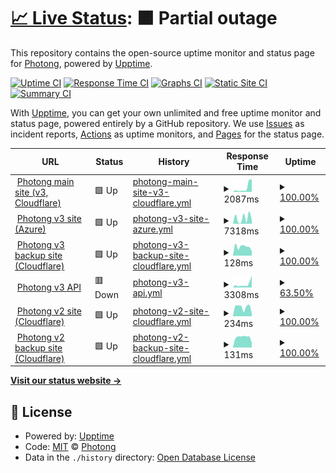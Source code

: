 # [📈 Live Status](https://status.photong.ml): <!--live status--> **🟧 Partial outage**

This repository contains the open-source uptime monitor and status page for [Photong](https://photong.ml/), powered by [Upptime](https://github.com/upptime/upptime).

[![Uptime CI](https://github.com/photong-ml/photong-status/workflows/Uptime%20CI/badge.svg)](https://github.com/photong-ml/photong-status/actions?query=workflow%3A%22Uptime+CI%22)
[![Response Time CI](https://github.com/photong-ml/photong-status/workflows/Response%20Time%20CI/badge.svg)](https://github.com/photong-ml/photong-status/actions?query=workflow%3A%22Response+Time+CI%22)
[![Graphs CI](https://github.com/photong-ml/photong-status/workflows/Graphs%20CI/badge.svg)](https://github.com/photong-ml/photong-status/actions?query=workflow%3A%22Graphs+CI%22)
[![Static Site CI](https://github.com/photong-ml/photong-status/workflows/Static%20Site%20CI/badge.svg)](https://github.com/photong-ml/photong-status/actions?query=workflow%3A%22Static+Site+CI%22)
[![Summary CI](https://github.com/photong-ml/photong-status/workflows/Summary%20CI/badge.svg)](https://github.com/photong-ml/photong-status/actions?query=workflow%3A%22Summary+CI%22)

With [Upptime](https://upptime.js.org), you can get your own unlimited and free uptime monitor and status page, powered entirely by a GitHub repository. We use [Issues](https://github.com/photong-ml/photong-status/issues) as incident reports, [Actions](https://github.com/photong-ml/photong-status/actions) as uptime monitors, and [Pages](https://status.photong.ml) for the status page.

<!--start: status pages-->
<!-- This summary is generated by Upptime (https://github.com/upptime/upptime) -->
<!-- Do not edit this manually, your changes will be overwritten -->
<!-- prettier-ignore -->
| URL | Status | History | Response Time | Uptime |
| --- | ------ | ------- | ------------- | ------ |
| <img alt="" src="https://icons.duckduckgo.com/ip3/photong.ml.ico" height="13"> [Photong main site (v3, Cloudflare)](https://photong.ml/) | 🟩 Up | [photong-main-site-v3-cloudflare.yml](https://github.com/photong-ml/photong-status/commits/HEAD/history/photong-main-site-v3-cloudflare.yml) | <details><summary><img alt="Response time graph" src="./graphs/photong-main-site-v3-cloudflare/response-time-week.png" height="20"> 2087ms</summary><br><a href="https://status.photong.ml/history/photong-main-site-v3-cloudflare"><img alt="Response time 754" src="https://img.shields.io/endpoint?url=https%3A%2F%2Fraw.githubusercontent.com%2Fphotong-ml%2Fphotong-status%2FHEAD%2Fapi%2Fphotong-main-site-v3-cloudflare%2Fresponse-time.json"></a><br><a href="https://status.photong.ml/history/photong-main-site-v3-cloudflare"><img alt="24-hour response time 4466" src="https://img.shields.io/endpoint?url=https%3A%2F%2Fraw.githubusercontent.com%2Fphotong-ml%2Fphotong-status%2FHEAD%2Fapi%2Fphotong-main-site-v3-cloudflare%2Fresponse-time-day.json"></a><br><a href="https://status.photong.ml/history/photong-main-site-v3-cloudflare"><img alt="7-day response time 2087" src="https://img.shields.io/endpoint?url=https%3A%2F%2Fraw.githubusercontent.com%2Fphotong-ml%2Fphotong-status%2FHEAD%2Fapi%2Fphotong-main-site-v3-cloudflare%2Fresponse-time-week.json"></a><br><a href="https://status.photong.ml/history/photong-main-site-v3-cloudflare"><img alt="30-day response time 754" src="https://img.shields.io/endpoint?url=https%3A%2F%2Fraw.githubusercontent.com%2Fphotong-ml%2Fphotong-status%2FHEAD%2Fapi%2Fphotong-main-site-v3-cloudflare%2Fresponse-time-month.json"></a><br><a href="https://status.photong.ml/history/photong-main-site-v3-cloudflare"><img alt="1-year response time 754" src="https://img.shields.io/endpoint?url=https%3A%2F%2Fraw.githubusercontent.com%2Fphotong-ml%2Fphotong-status%2FHEAD%2Fapi%2Fphotong-main-site-v3-cloudflare%2Fresponse-time-year.json"></a></details> | <details><summary><a href="https://status.photong.ml/history/photong-main-site-v3-cloudflare">100.00%</a></summary><a href="https://status.photong.ml/history/photong-main-site-v3-cloudflare"><img alt="All-time uptime 99.74%" src="https://img.shields.io/endpoint?url=https%3A%2F%2Fraw.githubusercontent.com%2Fphotong-ml%2Fphotong-status%2FHEAD%2Fapi%2Fphotong-main-site-v3-cloudflare%2Fuptime.json"></a><br><a href="https://status.photong.ml/history/photong-main-site-v3-cloudflare"><img alt="24-hour uptime 100.00%" src="https://img.shields.io/endpoint?url=https%3A%2F%2Fraw.githubusercontent.com%2Fphotong-ml%2Fphotong-status%2FHEAD%2Fapi%2Fphotong-main-site-v3-cloudflare%2Fuptime-day.json"></a><br><a href="https://status.photong.ml/history/photong-main-site-v3-cloudflare"><img alt="7-day uptime 100.00%" src="https://img.shields.io/endpoint?url=https%3A%2F%2Fraw.githubusercontent.com%2Fphotong-ml%2Fphotong-status%2FHEAD%2Fapi%2Fphotong-main-site-v3-cloudflare%2Fuptime-week.json"></a><br><a href="https://status.photong.ml/history/photong-main-site-v3-cloudflare"><img alt="30-day uptime 99.74%" src="https://img.shields.io/endpoint?url=https%3A%2F%2Fraw.githubusercontent.com%2Fphotong-ml%2Fphotong-status%2FHEAD%2Fapi%2Fphotong-main-site-v3-cloudflare%2Fuptime-month.json"></a><br><a href="https://status.photong.ml/history/photong-main-site-v3-cloudflare"><img alt="1-year uptime 99.74%" src="https://img.shields.io/endpoint?url=https%3A%2F%2Fraw.githubusercontent.com%2Fphotong-ml%2Fphotong-status%2FHEAD%2Fapi%2Fphotong-main-site-v3-cloudflare%2Fuptime-year.json"></a></details>
| <img alt="" src="https://icons.duckduckgo.com/ip3/v3.photong.ml.ico" height="13"> [Photong v3 site (Azure)](https://v3.photong.ml/) | 🟩 Up | [photong-v3-site-azure.yml](https://github.com/photong-ml/photong-status/commits/HEAD/history/photong-v3-site-azure.yml) | <details><summary><img alt="Response time graph" src="./graphs/photong-v3-site-azure/response-time-week.png" height="20"> 7318ms</summary><br><a href="https://status.photong.ml/history/photong-v3-site-azure"><img alt="Response time 4207" src="https://img.shields.io/endpoint?url=https%3A%2F%2Fraw.githubusercontent.com%2Fphotong-ml%2Fphotong-status%2FHEAD%2Fapi%2Fphotong-v3-site-azure%2Fresponse-time.json"></a><br><a href="https://status.photong.ml/history/photong-v3-site-azure"><img alt="24-hour response time 15584" src="https://img.shields.io/endpoint?url=https%3A%2F%2Fraw.githubusercontent.com%2Fphotong-ml%2Fphotong-status%2FHEAD%2Fapi%2Fphotong-v3-site-azure%2Fresponse-time-day.json"></a><br><a href="https://status.photong.ml/history/photong-v3-site-azure"><img alt="7-day response time 7318" src="https://img.shields.io/endpoint?url=https%3A%2F%2Fraw.githubusercontent.com%2Fphotong-ml%2Fphotong-status%2FHEAD%2Fapi%2Fphotong-v3-site-azure%2Fresponse-time-week.json"></a><br><a href="https://status.photong.ml/history/photong-v3-site-azure"><img alt="30-day response time 4207" src="https://img.shields.io/endpoint?url=https%3A%2F%2Fraw.githubusercontent.com%2Fphotong-ml%2Fphotong-status%2FHEAD%2Fapi%2Fphotong-v3-site-azure%2Fresponse-time-month.json"></a><br><a href="https://status.photong.ml/history/photong-v3-site-azure"><img alt="1-year response time 4207" src="https://img.shields.io/endpoint?url=https%3A%2F%2Fraw.githubusercontent.com%2Fphotong-ml%2Fphotong-status%2FHEAD%2Fapi%2Fphotong-v3-site-azure%2Fresponse-time-year.json"></a></details> | <details><summary><a href="https://status.photong.ml/history/photong-v3-site-azure">100.00%</a></summary><a href="https://status.photong.ml/history/photong-v3-site-azure"><img alt="All-time uptime 100.00%" src="https://img.shields.io/endpoint?url=https%3A%2F%2Fraw.githubusercontent.com%2Fphotong-ml%2Fphotong-status%2FHEAD%2Fapi%2Fphotong-v3-site-azure%2Fuptime.json"></a><br><a href="https://status.photong.ml/history/photong-v3-site-azure"><img alt="24-hour uptime 100.00%" src="https://img.shields.io/endpoint?url=https%3A%2F%2Fraw.githubusercontent.com%2Fphotong-ml%2Fphotong-status%2FHEAD%2Fapi%2Fphotong-v3-site-azure%2Fuptime-day.json"></a><br><a href="https://status.photong.ml/history/photong-v3-site-azure"><img alt="7-day uptime 100.00%" src="https://img.shields.io/endpoint?url=https%3A%2F%2Fraw.githubusercontent.com%2Fphotong-ml%2Fphotong-status%2FHEAD%2Fapi%2Fphotong-v3-site-azure%2Fuptime-week.json"></a><br><a href="https://status.photong.ml/history/photong-v3-site-azure"><img alt="30-day uptime 100.00%" src="https://img.shields.io/endpoint?url=https%3A%2F%2Fraw.githubusercontent.com%2Fphotong-ml%2Fphotong-status%2FHEAD%2Fapi%2Fphotong-v3-site-azure%2Fuptime-month.json"></a><br><a href="https://status.photong.ml/history/photong-v3-site-azure"><img alt="1-year uptime 100.00%" src="https://img.shields.io/endpoint?url=https%3A%2F%2Fraw.githubusercontent.com%2Fphotong-ml%2Fphotong-status%2FHEAD%2Fapi%2Fphotong-v3-site-azure%2Fuptime-year.json"></a></details>
| <img alt="" src="https://icons.duckduckgo.com/ip3/photong-v3-web.pages.dev.ico" height="13"> [Photong v3 backup site (Cloudflare)](https://photong-v3-web.pages.dev/) | 🟩 Up | [photong-v3-backup-site-cloudflare.yml](https://github.com/photong-ml/photong-status/commits/HEAD/history/photong-v3-backup-site-cloudflare.yml) | <details><summary><img alt="Response time graph" src="./graphs/photong-v3-backup-site-cloudflare/response-time-week.png" height="20"> 128ms</summary><br><a href="https://status.photong.ml/history/photong-v3-backup-site-cloudflare"><img alt="Response time 113" src="https://img.shields.io/endpoint?url=https%3A%2F%2Fraw.githubusercontent.com%2Fphotong-ml%2Fphotong-status%2FHEAD%2Fapi%2Fphotong-v3-backup-site-cloudflare%2Fresponse-time.json"></a><br><a href="https://status.photong.ml/history/photong-v3-backup-site-cloudflare"><img alt="24-hour response time 215" src="https://img.shields.io/endpoint?url=https%3A%2F%2Fraw.githubusercontent.com%2Fphotong-ml%2Fphotong-status%2FHEAD%2Fapi%2Fphotong-v3-backup-site-cloudflare%2Fresponse-time-day.json"></a><br><a href="https://status.photong.ml/history/photong-v3-backup-site-cloudflare"><img alt="7-day response time 128" src="https://img.shields.io/endpoint?url=https%3A%2F%2Fraw.githubusercontent.com%2Fphotong-ml%2Fphotong-status%2FHEAD%2Fapi%2Fphotong-v3-backup-site-cloudflare%2Fresponse-time-week.json"></a><br><a href="https://status.photong.ml/history/photong-v3-backup-site-cloudflare"><img alt="30-day response time 113" src="https://img.shields.io/endpoint?url=https%3A%2F%2Fraw.githubusercontent.com%2Fphotong-ml%2Fphotong-status%2FHEAD%2Fapi%2Fphotong-v3-backup-site-cloudflare%2Fresponse-time-month.json"></a><br><a href="https://status.photong.ml/history/photong-v3-backup-site-cloudflare"><img alt="1-year response time 113" src="https://img.shields.io/endpoint?url=https%3A%2F%2Fraw.githubusercontent.com%2Fphotong-ml%2Fphotong-status%2FHEAD%2Fapi%2Fphotong-v3-backup-site-cloudflare%2Fresponse-time-year.json"></a></details> | <details><summary><a href="https://status.photong.ml/history/photong-v3-backup-site-cloudflare">100.00%</a></summary><a href="https://status.photong.ml/history/photong-v3-backup-site-cloudflare"><img alt="All-time uptime 99.06%" src="https://img.shields.io/endpoint?url=https%3A%2F%2Fraw.githubusercontent.com%2Fphotong-ml%2Fphotong-status%2FHEAD%2Fapi%2Fphotong-v3-backup-site-cloudflare%2Fuptime.json"></a><br><a href="https://status.photong.ml/history/photong-v3-backup-site-cloudflare"><img alt="24-hour uptime 100.00%" src="https://img.shields.io/endpoint?url=https%3A%2F%2Fraw.githubusercontent.com%2Fphotong-ml%2Fphotong-status%2FHEAD%2Fapi%2Fphotong-v3-backup-site-cloudflare%2Fuptime-day.json"></a><br><a href="https://status.photong.ml/history/photong-v3-backup-site-cloudflare"><img alt="7-day uptime 100.00%" src="https://img.shields.io/endpoint?url=https%3A%2F%2Fraw.githubusercontent.com%2Fphotong-ml%2Fphotong-status%2FHEAD%2Fapi%2Fphotong-v3-backup-site-cloudflare%2Fuptime-week.json"></a><br><a href="https://status.photong.ml/history/photong-v3-backup-site-cloudflare"><img alt="30-day uptime 99.06%" src="https://img.shields.io/endpoint?url=https%3A%2F%2Fraw.githubusercontent.com%2Fphotong-ml%2Fphotong-status%2FHEAD%2Fapi%2Fphotong-v3-backup-site-cloudflare%2Fuptime-month.json"></a><br><a href="https://status.photong.ml/history/photong-v3-backup-site-cloudflare"><img alt="1-year uptime 99.06%" src="https://img.shields.io/endpoint?url=https%3A%2F%2Fraw.githubusercontent.com%2Fphotong-ml%2Fphotong-status%2FHEAD%2Fapi%2Fphotong-v3-backup-site-cloudflare%2Fuptime-year.json"></a></details>
| <img alt="" src="https://icons.duckduckgo.com/ip3/api-v3.photong.ml.ico" height="13"> [Photong v3 API](https://api-v3.photong.ml/) | 🟥 Down | [photong-v3-api.yml](https://github.com/photong-ml/photong-status/commits/HEAD/history/photong-v3-api.yml) | <details><summary><img alt="Response time graph" src="./graphs/photong-v3-api/response-time-week.png" height="20"> 3308ms</summary><br><a href="https://status.photong.ml/history/photong-v3-api"><img alt="Response time 2581" src="https://img.shields.io/endpoint?url=https%3A%2F%2Fraw.githubusercontent.com%2Fphotong-ml%2Fphotong-status%2FHEAD%2Fapi%2Fphotong-v3-api%2Fresponse-time.json"></a><br><a href="https://status.photong.ml/history/photong-v3-api"><img alt="24-hour response time 3336" src="https://img.shields.io/endpoint?url=https%3A%2F%2Fraw.githubusercontent.com%2Fphotong-ml%2Fphotong-status%2FHEAD%2Fapi%2Fphotong-v3-api%2Fresponse-time-day.json"></a><br><a href="https://status.photong.ml/history/photong-v3-api"><img alt="7-day response time 3308" src="https://img.shields.io/endpoint?url=https%3A%2F%2Fraw.githubusercontent.com%2Fphotong-ml%2Fphotong-status%2FHEAD%2Fapi%2Fphotong-v3-api%2Fresponse-time-week.json"></a><br><a href="https://status.photong.ml/history/photong-v3-api"><img alt="30-day response time 2581" src="https://img.shields.io/endpoint?url=https%3A%2F%2Fraw.githubusercontent.com%2Fphotong-ml%2Fphotong-status%2FHEAD%2Fapi%2Fphotong-v3-api%2Fresponse-time-month.json"></a><br><a href="https://status.photong.ml/history/photong-v3-api"><img alt="1-year response time 2581" src="https://img.shields.io/endpoint?url=https%3A%2F%2Fraw.githubusercontent.com%2Fphotong-ml%2Fphotong-status%2FHEAD%2Fapi%2Fphotong-v3-api%2Fresponse-time-year.json"></a></details> | <details><summary><a href="https://status.photong.ml/history/photong-v3-api">63.50%</a></summary><a href="https://status.photong.ml/history/photong-v3-api"><img alt="All-time uptime 80.27%" src="https://img.shields.io/endpoint?url=https%3A%2F%2Fraw.githubusercontent.com%2Fphotong-ml%2Fphotong-status%2FHEAD%2Fapi%2Fphotong-v3-api%2Fuptime.json"></a><br><a href="https://status.photong.ml/history/photong-v3-api"><img alt="24-hour uptime 0.00%" src="https://img.shields.io/endpoint?url=https%3A%2F%2Fraw.githubusercontent.com%2Fphotong-ml%2Fphotong-status%2FHEAD%2Fapi%2Fphotong-v3-api%2Fuptime-day.json"></a><br><a href="https://status.photong.ml/history/photong-v3-api"><img alt="7-day uptime 63.50%" src="https://img.shields.io/endpoint?url=https%3A%2F%2Fraw.githubusercontent.com%2Fphotong-ml%2Fphotong-status%2FHEAD%2Fapi%2Fphotong-v3-api%2Fuptime-week.json"></a><br><a href="https://status.photong.ml/history/photong-v3-api"><img alt="30-day uptime 80.27%" src="https://img.shields.io/endpoint?url=https%3A%2F%2Fraw.githubusercontent.com%2Fphotong-ml%2Fphotong-status%2FHEAD%2Fapi%2Fphotong-v3-api%2Fuptime-month.json"></a><br><a href="https://status.photong.ml/history/photong-v3-api"><img alt="1-year uptime 80.27%" src="https://img.shields.io/endpoint?url=https%3A%2F%2Fraw.githubusercontent.com%2Fphotong-ml%2Fphotong-status%2FHEAD%2Fapi%2Fphotong-v3-api%2Fuptime-year.json"></a></details>
| <img alt="" src="https://icons.duckduckgo.com/ip3/v2.photong.ml.ico" height="13"> [Photong v2 site (Cloudflare)](https://v2.photong.ml/) | 🟩 Up | [photong-v2-site-cloudflare.yml](https://github.com/photong-ml/photong-status/commits/HEAD/history/photong-v2-site-cloudflare.yml) | <details><summary><img alt="Response time graph" src="./graphs/photong-v2-site-cloudflare/response-time-week.png" height="20"> 234ms</summary><br><a href="https://status.photong.ml/history/photong-v2-site-cloudflare"><img alt="Response time 454" src="https://img.shields.io/endpoint?url=https%3A%2F%2Fraw.githubusercontent.com%2Fphotong-ml%2Fphotong-status%2FHEAD%2Fapi%2Fphotong-v2-site-cloudflare%2Fresponse-time.json"></a><br><a href="https://status.photong.ml/history/photong-v2-site-cloudflare"><img alt="24-hour response time 276" src="https://img.shields.io/endpoint?url=https%3A%2F%2Fraw.githubusercontent.com%2Fphotong-ml%2Fphotong-status%2FHEAD%2Fapi%2Fphotong-v2-site-cloudflare%2Fresponse-time-day.json"></a><br><a href="https://status.photong.ml/history/photong-v2-site-cloudflare"><img alt="7-day response time 234" src="https://img.shields.io/endpoint?url=https%3A%2F%2Fraw.githubusercontent.com%2Fphotong-ml%2Fphotong-status%2FHEAD%2Fapi%2Fphotong-v2-site-cloudflare%2Fresponse-time-week.json"></a><br><a href="https://status.photong.ml/history/photong-v2-site-cloudflare"><img alt="30-day response time 454" src="https://img.shields.io/endpoint?url=https%3A%2F%2Fraw.githubusercontent.com%2Fphotong-ml%2Fphotong-status%2FHEAD%2Fapi%2Fphotong-v2-site-cloudflare%2Fresponse-time-month.json"></a><br><a href="https://status.photong.ml/history/photong-v2-site-cloudflare"><img alt="1-year response time 454" src="https://img.shields.io/endpoint?url=https%3A%2F%2Fraw.githubusercontent.com%2Fphotong-ml%2Fphotong-status%2FHEAD%2Fapi%2Fphotong-v2-site-cloudflare%2Fresponse-time-year.json"></a></details> | <details><summary><a href="https://status.photong.ml/history/photong-v2-site-cloudflare">100.00%</a></summary><a href="https://status.photong.ml/history/photong-v2-site-cloudflare"><img alt="All-time uptime 100.00%" src="https://img.shields.io/endpoint?url=https%3A%2F%2Fraw.githubusercontent.com%2Fphotong-ml%2Fphotong-status%2FHEAD%2Fapi%2Fphotong-v2-site-cloudflare%2Fuptime.json"></a><br><a href="https://status.photong.ml/history/photong-v2-site-cloudflare"><img alt="24-hour uptime 100.00%" src="https://img.shields.io/endpoint?url=https%3A%2F%2Fraw.githubusercontent.com%2Fphotong-ml%2Fphotong-status%2FHEAD%2Fapi%2Fphotong-v2-site-cloudflare%2Fuptime-day.json"></a><br><a href="https://status.photong.ml/history/photong-v2-site-cloudflare"><img alt="7-day uptime 100.00%" src="https://img.shields.io/endpoint?url=https%3A%2F%2Fraw.githubusercontent.com%2Fphotong-ml%2Fphotong-status%2FHEAD%2Fapi%2Fphotong-v2-site-cloudflare%2Fuptime-week.json"></a><br><a href="https://status.photong.ml/history/photong-v2-site-cloudflare"><img alt="30-day uptime 100.00%" src="https://img.shields.io/endpoint?url=https%3A%2F%2Fraw.githubusercontent.com%2Fphotong-ml%2Fphotong-status%2FHEAD%2Fapi%2Fphotong-v2-site-cloudflare%2Fuptime-month.json"></a><br><a href="https://status.photong.ml/history/photong-v2-site-cloudflare"><img alt="1-year uptime 100.00%" src="https://img.shields.io/endpoint?url=https%3A%2F%2Fraw.githubusercontent.com%2Fphotong-ml%2Fphotong-status%2FHEAD%2Fapi%2Fphotong-v2-site-cloudflare%2Fuptime-year.json"></a></details>
| <img alt="" src="https://icons.duckduckgo.com/ip3/photong-v2-web.pages.dev.ico" height="13"> [Photong v2 backup site (Cloudflare)](https://photong-v2-web.pages.dev/) | 🟩 Up | [photong-v2-backup-site-cloudflare.yml](https://github.com/photong-ml/photong-status/commits/HEAD/history/photong-v2-backup-site-cloudflare.yml) | <details><summary><img alt="Response time graph" src="./graphs/photong-v2-backup-site-cloudflare/response-time-week.png" height="20"> 131ms</summary><br><a href="https://status.photong.ml/history/photong-v2-backup-site-cloudflare"><img alt="Response time 107" src="https://img.shields.io/endpoint?url=https%3A%2F%2Fraw.githubusercontent.com%2Fphotong-ml%2Fphotong-status%2FHEAD%2Fapi%2Fphotong-v2-backup-site-cloudflare%2Fresponse-time.json"></a><br><a href="https://status.photong.ml/history/photong-v2-backup-site-cloudflare"><img alt="24-hour response time 150" src="https://img.shields.io/endpoint?url=https%3A%2F%2Fraw.githubusercontent.com%2Fphotong-ml%2Fphotong-status%2FHEAD%2Fapi%2Fphotong-v2-backup-site-cloudflare%2Fresponse-time-day.json"></a><br><a href="https://status.photong.ml/history/photong-v2-backup-site-cloudflare"><img alt="7-day response time 131" src="https://img.shields.io/endpoint?url=https%3A%2F%2Fraw.githubusercontent.com%2Fphotong-ml%2Fphotong-status%2FHEAD%2Fapi%2Fphotong-v2-backup-site-cloudflare%2Fresponse-time-week.json"></a><br><a href="https://status.photong.ml/history/photong-v2-backup-site-cloudflare"><img alt="30-day response time 107" src="https://img.shields.io/endpoint?url=https%3A%2F%2Fraw.githubusercontent.com%2Fphotong-ml%2Fphotong-status%2FHEAD%2Fapi%2Fphotong-v2-backup-site-cloudflare%2Fresponse-time-month.json"></a><br><a href="https://status.photong.ml/history/photong-v2-backup-site-cloudflare"><img alt="1-year response time 107" src="https://img.shields.io/endpoint?url=https%3A%2F%2Fraw.githubusercontent.com%2Fphotong-ml%2Fphotong-status%2FHEAD%2Fapi%2Fphotong-v2-backup-site-cloudflare%2Fresponse-time-year.json"></a></details> | <details><summary><a href="https://status.photong.ml/history/photong-v2-backup-site-cloudflare">100.00%</a></summary><a href="https://status.photong.ml/history/photong-v2-backup-site-cloudflare"><img alt="All-time uptime 100.00%" src="https://img.shields.io/endpoint?url=https%3A%2F%2Fraw.githubusercontent.com%2Fphotong-ml%2Fphotong-status%2FHEAD%2Fapi%2Fphotong-v2-backup-site-cloudflare%2Fuptime.json"></a><br><a href="https://status.photong.ml/history/photong-v2-backup-site-cloudflare"><img alt="24-hour uptime 100.00%" src="https://img.shields.io/endpoint?url=https%3A%2F%2Fraw.githubusercontent.com%2Fphotong-ml%2Fphotong-status%2FHEAD%2Fapi%2Fphotong-v2-backup-site-cloudflare%2Fuptime-day.json"></a><br><a href="https://status.photong.ml/history/photong-v2-backup-site-cloudflare"><img alt="7-day uptime 100.00%" src="https://img.shields.io/endpoint?url=https%3A%2F%2Fraw.githubusercontent.com%2Fphotong-ml%2Fphotong-status%2FHEAD%2Fapi%2Fphotong-v2-backup-site-cloudflare%2Fuptime-week.json"></a><br><a href="https://status.photong.ml/history/photong-v2-backup-site-cloudflare"><img alt="30-day uptime 100.00%" src="https://img.shields.io/endpoint?url=https%3A%2F%2Fraw.githubusercontent.com%2Fphotong-ml%2Fphotong-status%2FHEAD%2Fapi%2Fphotong-v2-backup-site-cloudflare%2Fuptime-month.json"></a><br><a href="https://status.photong.ml/history/photong-v2-backup-site-cloudflare"><img alt="1-year uptime 100.00%" src="https://img.shields.io/endpoint?url=https%3A%2F%2Fraw.githubusercontent.com%2Fphotong-ml%2Fphotong-status%2FHEAD%2Fapi%2Fphotong-v2-backup-site-cloudflare%2Fuptime-year.json"></a></details>

<!--end: status pages-->

[**Visit our status website →**](https://status.photong.ml)

## 📄 License

- Powered by: [Upptime](https://github.com/upptime/upptime)
- Code: [MIT](./LICENSE) © [Photong](https://photong.ml/)
- Data in the `./history` directory: [Open Database License](https://opendatacommons.org/licenses/odbl/1-0/)
